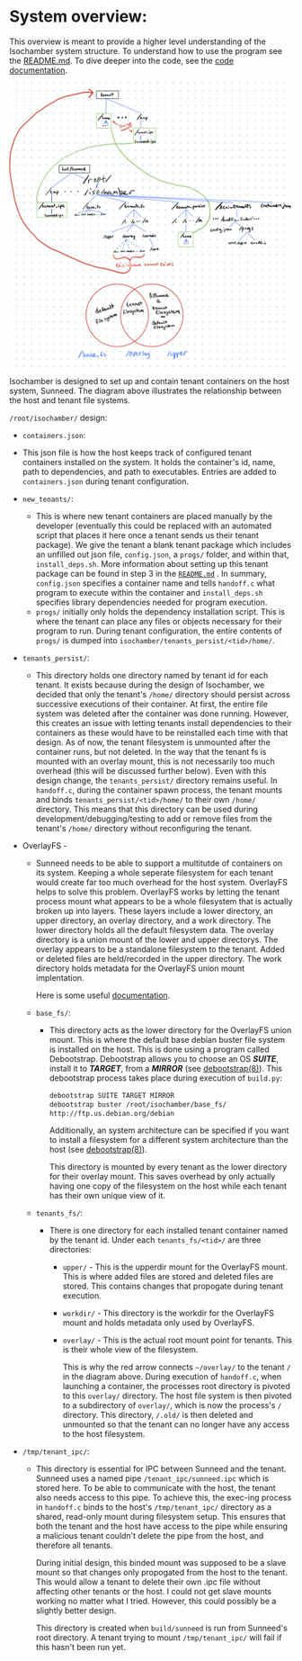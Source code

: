 # System overview:

This overview is meant to provide a higher level understanding of the Isochamber system structure. To understand how to use the program see the [README.md](../README.md). To dive deeper into the code, see the [code documentation](./isochamber_documentation.md).

![Isochamber_design](./imgs/Isochamber_design.png)

Isochamber is designed to set up and contain tenant containers on the host system, Sunneed. The diagram above illustrates the relationship between the host and tenant file systems. 

`/root/isochamber/` design:

* `containers.json`:
  
* This json file is how the host keeps track of configured tenant containers installed on the system. It holds the container's id, name, path to dependencies, and path to executables. Entries are added to `containers.json` during tenant configuration. 
  
* `new_tenants/`:

  * This is where new tenant containers are placed manually by the developer (eventually this could be replaced with an automated script that places it here once a tenant sends us their tenant package). We give the tenant a blank tenant package which includes an unfilled out json file, `config.json`, a `progs/` folder, and within that, `install_deps.sh`. More information about setting up this tenant package can be found in step 3 in the [`README.md`](./README.md) . In summary, `config.json` specifies a container name and tells `handoff.c` what program to execute within the container and `install_deps.sh` specifies library dependencies needed for program execution. 
  * `progs/` initially only holds the dependency installation script. This is where the tenant can place any files or objects necessary for their program to run. During tenant configuration, the entire contents of `progs/` is dumped into `isochamber/tenants_persist/<tid>/home/`. 

* `tenants_persist/`:

  * This directory holds one directory named by tenant id for each tenant. It exists because during the design of Isochamber, we decided that only the tenant's `/home/` directory should persist across successive executions of their container. At first, the entire file system was deleted after the container was done running. However, this creates an issue with letting tenants install dependencies to their containers as these would have to be reinstalled each time with that design. As of now, the tenant filesystem is unmounted after the container runs, but not deleted. In the way that the tenant fs is mounted with an overlay mount, this is not necessarily too much overhead (this will be discussed further below). Even with this design change, the `tenants_persist/` directory remains useful. In `handoff.c`, during the container spawn process, the tenant mounts and binds `tenants_persist/<tid>/home/` to their own `/home/` directory. This means that this directory can be used during development/debugging/testing to add or remove files from the tenant's `/home/` directory without reconfiguring the tenant. 

* OverlayFS -

  * Sunneed needs to be able to support a multitutde of containers on its system. Keeping a whole seperate filesystem for each tenant would create far too much overhead for the host system. OverlayFS helps to solve this problem. OverlayFS works by letting the tenant process mount what appears to be a whole filesystem that is actually broken up into layers. These layers include a lower directory, an upper directory, an overlay directory, and a work directory. The lower directory holds all the default filesystem data. The overlay directory is a union mount of the lower and upper directorys. The overlay appears to be a standalone filesystem to the tenant. Added or deleted files are held/recorded in the upper directory. The work directory holds metadata for the OverlayFS union mount implentation.

    Here is some useful [documentation](https://wiki.archlinux.org/index.php/Overlay_filesystem).

  * `base_fs/`:

    * This directory acts as the lower directory for the OverlayFS union mount. This is where the default base debian buster file system is installed on the host. This is done using a program called Debootstrap. Debootstrap allows you to choose an OS ***SUITE***, install it to ***TARGET***, from a ***MIRROR*** (see [debootstrap(8)](https://manpages.debian.org/buster/debootstrap/debootstrap.8.en.html)). This debootstrap process takes place during execution of `build.py`:

      ```
      debootstrap SUITE TARGET MIRROR
      debootstrap buster /root/isochamber/base_fs/ http://ftp.us.debian.org/debian
      ```

      Additionally, an system architecture can be specified if you want to install a filesystem for a different system architecture than the host (see [debootstrap(8)](https://manpages.debian.org/buster/debootstrap/debootstrap.8.en.html)). 

      This directory is mounted by every tenant as the lower directory for their overlay mount. This saves overhead by only actually having one copy of the filesystem on the host while each tenant has their own unique view of it. 

  * `tenants_fs/`:

    * There is one directory for each installed tenant container named by the tenant id. Under each `tenants_fs/<tid>/` are three directories:

      * `upper/` - This is the upperdir mount for the OverlayFS mount. This is where added files are stored and deleted files are stored. This contains changes that propogate during tenant execution.

      * `workdir/` - This directory is the workdir for the OverlayFS mount and holds metadata only used by OverlayFS.

      * `overlay/` - This is the actual root mount point for tenants. This is their whole view of the filesystem.

        This is why the red arrow connects `~/overlay/` to the tenant `/` in the diagram above. During execution of `handoff.c`, when launching a container, the processes root directory is pivoted to this `overlay/` directory. The host file system is then pivoted to a subdirectory of `overlay/`, which is now the process's `/` directory. This directory, `/.old/` is then deleted and unmounted so that the tenant can no longer have any access to the host filesystem. 

* `/tmp/tenant_ipc/`:

  * This directory is essential for IPC between Sunneed and the tenant. Sunneed uses a named pipe `/tenant_ipc/sunneed.ipc` which is stored here. To be able to communicate with the host, the tenant also needs access to this pipe. To achieve this, the exec-ing process in `handoff.c` binds to the host's `/tmp/tenant_ipc/` directory as a shared, read-only mount during filesystem setup. This ensures that both the tenant and the host have access to the pipe while ensuring a malicious tenant couldn't delete the pipe from the host, and therefore all tenants. 

    During initial design, this binded mount was supposed to be a slave mount so that changes only propogated from the host to the tenant. This would allow a tenant to delete their own .ipc file without affecting other tenants or the host. I could not get slave mounts working no matter what I tried. However, this could possibly be a slightly better design. 

    This directory is created when `build/sunneed` is run from Sunneed's root directory. A tenant trying to mount `/tmp/tenant_ipc/` will fail if this hasn't been run yet.

    

